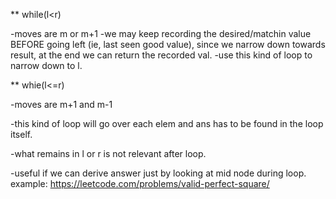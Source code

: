 ** while(l<r)

-moves are m or m+1
-we may keep recording the desired/matchin value BEFORE going left (ie, last seen good value), since we narrow down towards result, at the end we can return the recorded val.
-use this kind of loop to narrow down to l. 
  
** whie(l<=r)

-moves are m+1 and m-1

-this kind of loop will go over each elem and ans has to be found in the loop itself.

-what remains in l or r is not relevant after loop.

-useful if we can derive answer just by looking at mid node during loop. example: https://leetcode.com/problems/valid-perfect-square/
